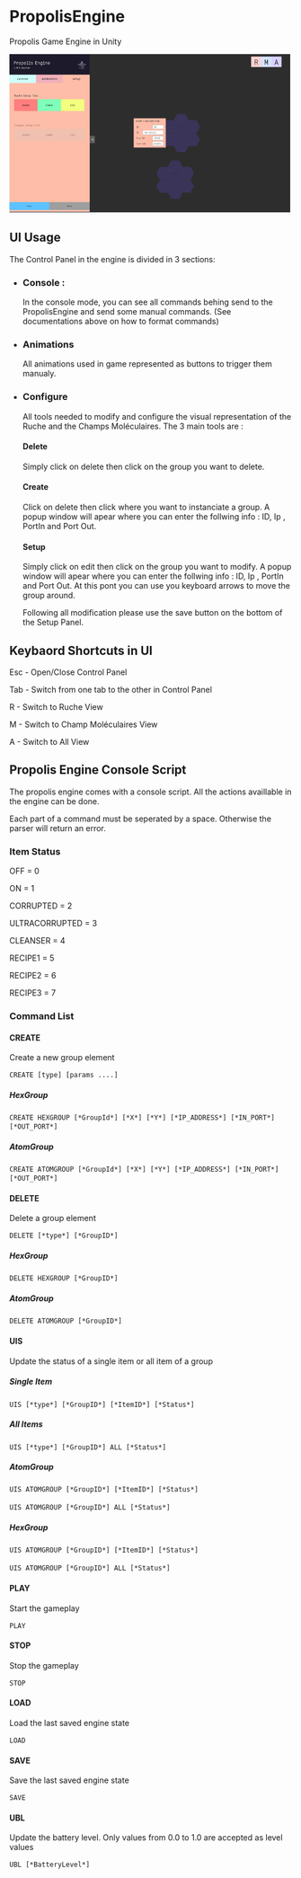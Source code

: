 # PropolisEngine

Propolis Game Engine in Unity

![alt text](https://github.com/ProjetPropolis/PropolisEngine/blob/master/UI.png?raw=true)

## UI Usage

  The Control Panel in the engine is divided in 3 sections:

* ### Console :
    In the console mode, you can see all commands behing send to the PropolisEngine and send some manual commands. 
    (See documentations above on how to format commands)

* ### Animations
    All animations used in game represented as buttons to trigger them manualy.

* ### Configure
    All tools needed to modify and configure the visual representation of the Ruche and the Champs Moléculaires.
    The 3 main tools are :

  #### Delete
    Simply click on delete then click on the group you want to delete.
  #### Create
    Click on delete then click where you want to instanciate a group. A popup window will apear
    where you can enter the follwing info : ID, Ip , PortIn and Port Out.
  #### Setup
    Simply click on edit then click on the group you want to modify. A popup window will apear
    where you can enter the follwing info : ID, Ip , PortIn and Port Out.
    At this pont you can use you keyboard arrows to move the group around.

  Following all modification please use the save button on the bottom of the Setup Panel.
  
## Keybaord Shortcuts in UI

Esc - Open/Close Control Panel

Tab - Switch from one tab to the other in Control Panel

R - Switch to Ruche View

M - Switch to Champ Moléculaires View

A - Switch to All View

## Propolis Engine Console Script

The propolis engine comes with a console script. All the actions availlable in the engine can be done.

Each part of a command must be seperated by a space. Otherwise the parser will return an error.

### Item Status ###

OFF = 0

ON =  1

CORRUPTED = 2

ULTRACORRUPTED = 3

CLEANSER = 4

RECIPE1 = 5

RECIPE2 = 6

RECIPE3 = 7


### Command List


#### CREATE
  
  Create a new group element
  
    CREATE [type] [params ....]
  
  ##### HexGroup
  
    CREATE HEXGROUP [*GroupId*] [*X*] [*Y*] [*IP_ADDRESS*] [*IN_PORT*] [*OUT_PORT*]
  
  ##### AtomGroup
  
    CREATE ATOMGROUP [*GroupId*] [*X*] [*Y*] [*IP_ADDRESS*] [*IN_PORT*] [*OUT_PORT*]
  
#### DELETE
  
  Delete a group element
    
    DELETE [*type*] [*GroupID*]
  
  ##### HexGroup
  
    DELETE HEXGROUP [*GroupID*]
  
  ##### AtomGroup
  
    DELETE ATOMGROUP [*GroupID*]
  
#### UIS
  
  Update the status of a single item or all item of a group
  
  ##### Single Item
  
    UIS [*type*] [*GroupID*] [*ItemID*] [*Status*]
  
  ##### All Items
  
    UIS [*type*] [*GroupID*] ALL [*Status*]
  
  ##### AtomGroup
  
    UIS ATOMGROUP [*GroupID*] [*ItemID*] [*Status*] 
  
    UIS ATOMGROUP [*GroupID*] ALL [*Status*] 
  
  ##### HexGroup
  
    UIS ATOMGROUP [*GroupID*] [*ItemID*] [*Status*] 
  
    UIS ATOMGROUP [*GroupID*] ALL [*Status*]
  
#### PLAY
Start the gameplay
 
    PLAY
  
#### STOP
Stop the gameplay

    STOP


#### LOAD
Load the last saved engine state

    LOAD


#### SAVE
Save the last saved engine state

    SAVE


#### UBL
Update the battery level. Only values from 0.0 to 1.0 are accepted as level values

    UBL [*BatteryLevel*]


  
